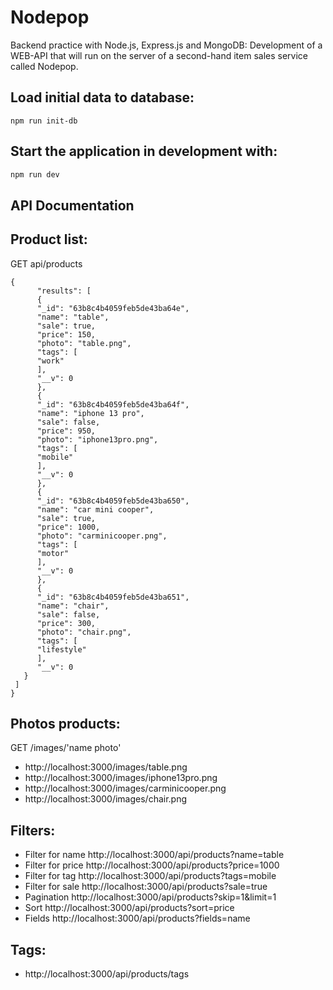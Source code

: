 # Nodepop

Backend practice with Node.js, Express.js and MongoDB: Development of a WEB-API that will run on the server of a second-hand item sales service called Nodepop.

## Load initial data to database:

```
npm run init-db
```

## Start the application in development with:

```sh
npm run dev
```

## API Documentation

## Product list:

GET api/products

```
{
      "results": [
      {
      "_id": "63b8c4b4059feb5de43ba64e",
      "name": "table",
      "sale": true,
      "price": 150,
      "photo": "table.png",
      "tags": [
      "work"
      ],
      "__v": 0
      },
      {
      "_id": "63b8c4b4059feb5de43ba64f",
      "name": "iphone 13 pro",
      "sale": false,
      "price": 950,
      "photo": "iphone13pro.png",
      "tags": [
      "mobile"
      ],
      "__v": 0
      },
      {
      "_id": "63b8c4b4059feb5de43ba650",
      "name": "car mini cooper",
      "sale": true,
      "price": 1000,
      "photo": "carminicooper.png",
      "tags": [
      "motor"
      ],
      "__v": 0
      },
      {
      "_id": "63b8c4b4059feb5de43ba651",
      "name": "chair",
      "sale": false,
      "price": 300,
      "photo": "chair.png",
      "tags": [
      "lifestyle"
      ],
      "__v": 0
   }
 ]
}

```

## Photos products:

GET /images/'name photo'

* http://localhost:3000/images/table.png
* http://localhost:3000/images/iphone13pro.png
* http://localhost:3000/images/carminicooper.png
* http://localhost:3000/images/chair.png

## Filters:

* Filter for name  http://localhost:3000/api/products?name=table
* Filter for price  http://localhost:3000/api/products?price=1000
* Filter for tag  http://localhost:3000/api/products?tags=mobile
* Filter for sale http://localhost:3000/api/products?sale=true
* Pagination http://localhost:3000/api/products?skip=1&limit=1
* Sort http://localhost:3000/api/products?sort=price
* Fields http://localhost:3000/api/products?fields=name

## Tags:

* http://localhost:3000/api/products/tags